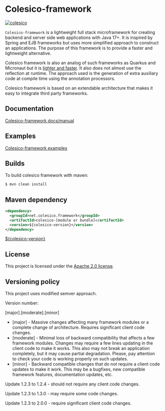 # Colesico-framework

[![colesico](https://github.com/colesico/colesico-framework/workflows/colesico/badge.svg)](https://github.com/colesico/colesico-framework/actions)

`Colesico-framework` is a lightweight full stack microframework for creating backend and server side web applications with Java 17+.
It is inspired by Spring and EJB frameworks but uses more simplified approach to construct an applications. The purpose of this framework is to provide a faster and lightweight alternative. 

Colesico framework is also  an analog of such frameworks as Quarkus and Micronaut but it is [lighter and faster](https://github.com/colesico/java-frameworks-comparison). It also does not almost use the reflection at runtime. The approach used is the generation of extra auxiliary code at compile time  using the annotation processors.

Colesico framework is based on an extendable architecture that makes it easy to integrate third party frameworks. 

## Documentation

 [Colesico-framework docs/manual](https://github.com/colesico/colesico-framework/blob/master/docs/src/asciidoc/framework.adoc)

## Examples

 [Colesico-framework examples](https://github.com/colesico/colesico-framework/tree/master/examples)

## Builds

To build colesico framework with maven:

```bash
$ mvn clean install
```

## Maven dependency

```xml
<dependency>
  <groupId>net.colesico.framework</groupId>
  <artifactId>colesico-[module or bundle]</artifactId>
  <version>${colesico-version}</version>
</dependency>
```

[${colesico-version}](https://search.maven.org/artifact/net.colesico.framework/colesico-framework)

## License

This project is licensed under the
[Apache 2.0 license](https://www.apache.org/licenses/LICENSE-2.0.html).

## Versioning policy

This project uses modified semver approach.

Version number: 

[major].[moderate].[minor]

* [major] - Massive changes affecting many framework modules or a complete change of architecture.
            Requires significant client code changes.
* [moderate] - Minimal loss of backward compatibility that affects a few framework modules. 
            Changes may require a few lines updating in the client code to make it works.
            This also may not break an application completely, but it may cause partial degradation. 
            Please, pay attention to check your code is working properly on such updates.
* [minor] - Backward compatible changes that do not require a client code updates to make it work.
            This may be a bugfixes, new compatible framework features, documentation updates, etc.


Update 1.2.3 to 1.2.4 - should not require any client code changes.

Update 1.2.3 to 1.3.0 - may require some code changes.

Update 1.2.3 to 2.0.0 - require significant client code changes.


